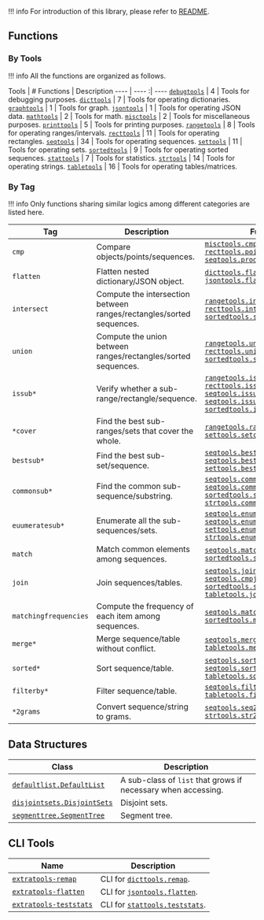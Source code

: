 !!! info
    For introduction of this library, please refer to [README](README).

## Functions

### By Tools

!!! info
    All the functions are organized as follows.

Tools                                  | # Functions | Description
----                                   | ----       :| ----
[`debugtools`](functions/debugtools)   | 4           | Tools for debugging purposes.
[`dicttools`](functions/dicttools)     | 7           | Tools for operating dictionaries.
[`graphtools`](functions/graphtools)   | 1           | Tools for graph.
[`jsontools`](functions/jsontools)     | 1           | Tools for operating JSON data.
[`mathtools`](functions/mathtools)     | 2           | Tools for math.
[`misctools`](functions/misctools)     | 2           | Tools for miscellaneous purposes.
[`printtools`](functions/printtools)   | 5           | Tools for printing purposes.
[`rangetools`](functions/rangetools)   | 8           | Tools for operating ranges/intervals.
[`recttools`](functions/recttools)     | 11          | Tools for operating rectangles.
[`seqtools`](functions/seqtools)       | 34          | Tools for operating sequences.
[`settools`](functions/settools)       | 11          | Tools for operating sets.
[`sortedtools`](functions/sortedtools) | 9           | Tools for operating sorted sequences.
[`stattools`](functions/stattools)     | 7           | Tools for statistics.
[`strtools`](functions/strtools)       | 14          | Tools for operating strings.
[`tabletools`](functions/tabletools)   | 16          | Tools for operating tables/matrices.

### By Tag

!!! info
    Only functions sharing similar logics among different categories are listed here.

Tag                   | Description                                                          | Functions
----                  | ----                                                                 | ----
`cmp`                 | Compare objects/points/sequences.                                    | [`misctools.cmp`](functions/misctools#cmp) <br/> [`recttools.pointcmp`](functions/recttools#pointcmp) <br/> [`seqtools.productcmp`](functions/seqtools#productcmp)
`flatten`             | Flatten nested dictionary/JSON object.                               | [`dicttools.flatten`](functions/dicttools#flatten) <br/> [`jsontools.flatten`](functions/jsontools#flatten)
`intersect`           | Compute the intersection between ranges/rectangles/sorted sequences. | [`rangetools.intersect`](functions/rangetools#intersect) <br/> [`recttools.intersect`](functions/recttools#intersect) <br/> [`sortedtools.sortedcommon`](functions/sortedtools#sortedcommon)
`union`               | Compute the union between ranges/rectangles/sorted sequences.        | [`rangetools.union`](functions/rangetools#union) <br/> [`recttools.union`](functions/recttools#union) <br/> [`sortedtools.sortedall`](functions/sortedtools#sortedall)
`issub*`              | Verify whether a sub-range/rectangle/sequence.                       | [`rangetools.issubrange`](functions/rangetools#issubrange) <br/> [`recttools.issubrect`](functions/recttools#issubrect) <br/> [`seqtools.issubseq`](functions/seqtools/seqwithoutgap#issubseq) <br/> [`seqtools.issubseqwithgap`](functions/seqtools/seqwithgap#issubseqwithgap) <br/> [`sortedtools.issubsorted`](functions/sortedtools#issubsorted)
`*cover`              | Find the best sub-ranges/sets that cover the whole.                  | [`rangetools.rangecover`](functions/rangetools#rangecover) <br/> [`settools.setcover`](functions/settools#setcover)
`bestsub*`            | Find the best sub-set/sequence.                                      | [`seqtools.bestsubseq`](functions/seqtools#bestsubseq) <br/> [`seqtools.bestsubseqwithgap`](functions/seqtools#bestsubseqwithgap) <br/> [`settools.bestsubset`](functions/settools#bestsubset)
`commonsub*`          | Find the common sub-sequence/substring.                              | [`seqtools.commonsubseq`](functions/seqtools/seqwithoutgap#commonsubseq) <br/> [`seqtools.commonsubseqwithgap`](functions/seqtools/seqwithgap#commonsubseqwithgap) <br/> [`sortedtools.sortedcommon`](functions/sortedtools#sortedcommon) <br/> [`strtools.commonsubstr`](functions/strtools#commonsubstr)
`euumeratesub*`       | Enumerate all the sub-sequences/sets.                                | [`seqtools.enumeratesubseqs`](functions/seqtools/seqwithoutgap#enumeratesubseqs) <br/> [`seqtools.enumeratesubseqswithgap`](functions/seqtools/seqwithgap#enumeratesubseqswithgap) <br/> [`settools.enumeratesubsets`](functions/settools#enumeratesubsets) <br/> [`strtools.enumeratesubstrs`](functions/strtools#enumeratesubstrs)
`match`               | Match common elements among sequences.                               | [`seqtools.match`](functions/seqtools#match) <br/> [`sortedtools.sortedmatch`](functions/sortedtools#sortedmatch)
`join`                | Join sequences/tables.                                               | [`seqtools.join`](functions/seqtools#join) <br/> [`seqtools.cmpjoin`](functions/seqtools#cmpjoin) <br/> [`sortedtools.sortedjoin`](functions/sortedtools#sortedjoin) <br/> [`tabletools.join`](functions/tabletools#join)
`matchingfrequencies` | Compute the frequency of each item among sequences.                  | [`seqtools.matchingfrequencies`](functions/seqtools#matchingfrequencies) <br/> [`sortedtools.matchingfrequencies`](functions/sortedtools#matchingfrequencies)
`merge*`              | Merge sequence/table without conflict.                               | [`seqtools.mergeseqs`](functions/seqtools#mergeseqs) <br/> [`tabletools.mergecols`](functions/tabletools#mergecols)
`sorted*`             | Sort sequence/table.                                                 | [`seqtools.sortedbyrank`](functions/seqtools#sortedbyrank) <br/> [`seqtools.sortedtorank`](functions/seqtools#sortedtorank) <br/> [`tabletools.sortedbycol`](functions/tabletools#sortedbycol)
`filterby*`           | Filter sequence/table.                                               | [`seqtools.filterbyother`](functions/seqtools#filterbyother) <br/> [`tabletools.filterbycol`](functions/tabletools#filterbycol)
`*2grams`             | Convert sequence/string to grams.                                    | [`seqtools.seq2grams`](functions/seqtools#seq2grams) <br/> [`strtools.str2grams`](functions/strtools#str2grams)

## Data Structures

Class                                                      | Description
----                                                       | ----
[`defaultlist.DefaultList`](datastructures/defaultlist)    | A sub-class of `list` that grows if necessary when accessing.
[`disjointsets.DisjointSets`](datastructures/disjointsets) | Disjoint sets.
[`segmenttree.SegmentTree`](datastructures/segmenttree)    | Segment tree.

## CLI Tools

Name                                              | Description
----                                              | ----
[`extratools-remap`](cli#dicttools.remap)         | CLI for [`dicttools.remap`](functions/dicttools#remap).
[`extratools-flatten`](cli#jsontools.flatten)     | CLI for [`jsontools.flatten`](functions/jsontools#flatten).
[`extratools-teststats`](cli#stattools.teststats) | CLI for [`stattools.teststats`](functions/stattools#teststats).
